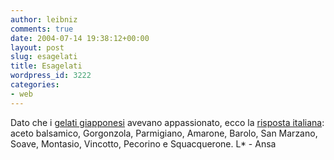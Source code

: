 ```yaml
---
author: leibniz
comments: true
date: 2004-07-14 19:38:12+00:00
layout: post
slug: esagelati
title: Esagelati
wordpress_id: 3222
categories:
- web
---
```


Dato che i [gelati giapponesi](http://blogs.it/0100694/2004/07/06.html#a613) avevano appassionato, ecco la [risposta italiana](http://www.ansa.it/fdg02/200407101318157162/200407101318157162.html): aceto balsamico, Gorgonzola, Parmigiano, Amarone, Barolo, San Marzano, Soave, Montasio, Vincotto, Pecorino e Squacquerone.
L* - Ansa
